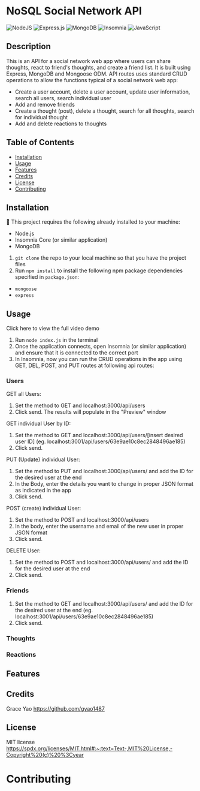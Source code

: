 # NoSQL Social Network API 
![NodeJS](https://img.shields.io/badge/Node.js-43853D?style=for-the-badge&logo=node.js&logoColor=white)
![Express.js](	https://img.shields.io/badge/Express.js-404D59?style=for-the-badge)
![MongoDB](https://img.shields.io/badge/MongoDB-4EA94B?style=for-the-badge&logo=mongodb&logoColor=white)
![Insomnia](https://img.shields.io/badge/Insomnia-black?style=for-the-badge&logo=insomnia&logoColor=5849BE)
![JavaScript](https://img.shields.io/badge/JavaScript-F7DF1E?style=for-the-badge&logo=javascript&logoColor=black)

## Description
This is an API for a social network web app where users can share thoughts, react to friend's thoughts, and create a friend list. It is built using Express, MongoDB and Mongoose ODM. API routes uses standard CRUD operations to allow the functions typical of a social network web app:
* Create a user account, delete a user account, update user information, search all users, search individual user
* Add and remove friends
* Create a thought (post), delete a thought, search for all thoughts, search for individual thought
* Add and delete reactions to thoughts

## Table of Contents 
  - [Installation](#installation)
  - [Usage](#usage)
  - [Features](#features)
  - [Credits](#credits)
  - [License](#license)
  - [Contributing](#credits)
  

## Installation
💾 This project requires the following already installed to your machine:
* Node.js
* Insomnia Core (or similar application)
* MongoDB

1. `git clone` the repo to your local machine so that you have the project files
2. Run `npm install` to install the following npm package dependencies specified in `package.json`:
* `mongoose`
* `express`

## Usage
Click here to view the full video demo
1. Run `node index.js` in the terminal
2. Once the application connects, open Insomnia (or similar application) and ensure that it is connected to the correct port
3. In Insomnia, now you can run the CRUD operations in the app using GET, DEL, POST, and PUT routes at following api routes:

### Users
GET all Users:
1. Set the method to GET and localhost:3000/api/users
2. Click send. The results will populate in the "Preview" window

GET individual User by ID:
1. Set the method to GET and localhost:3000/api/users/[insert desired user ID] (eg. localhost:3001/api/users/63e9ae10c8ec2848496ae185)
2. Click send. 

PUT (Update) individual User:
1. Set the method to PUT and localhost:3000/api/users/ and add the ID for the desired user at the end 
2. In the Body, enter the details you want to change in proper JSON format as indicated in the app
3. Click send.

POST (create) individual User:
1. Set the method to POST and localhost:3000/api/users
2. In the body, enter the username and email of the new user in proper JSON format
3. Click send.

DELETE User:
1. Set the method to POST and localhost:3000/api/users/ and add the ID for the desired user at the end 
2. Click send.

### Friends
1. Set the method to GET and localhost:3000/api/users/ and add the ID for the desired user at the end (eg. localhost:3001/api/users/63e9ae10c8ec2848496ae185)
2. Click send. 
### Thoughts

### Reactions


## Features


## Credits


Grace Yao
https://github.com/gyao1487


## License

MIT license
https://spdx.org/licenses/MIT.html#:~:text=Text-,MIT%20License,-Copyright%20(c)%20%3Cyear

# Contributing





